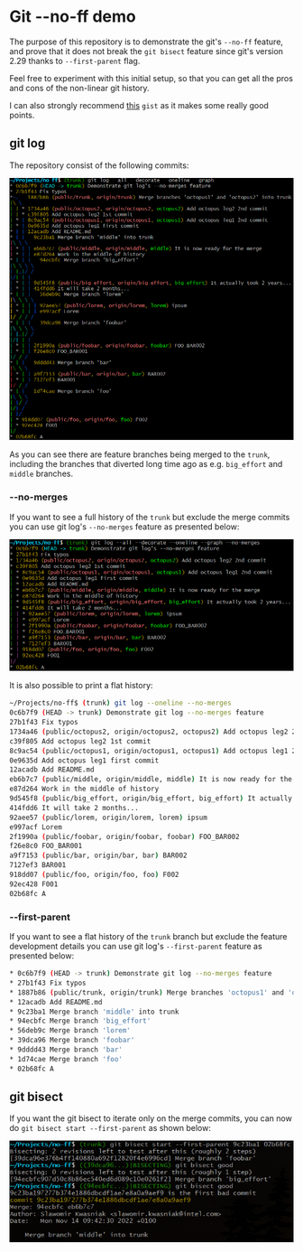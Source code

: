 # Git --no-ff demo

The purpose of this repository is to demonstrate the git's `--no-ff` feature,
and prove that it does not break the `git bisect` feature since git's version
2.29 thanks to `--first-parent` flag.

Feel free to experiment with this initial setup, so that you can get all the
pros and cons of the non-linear git history.

I can also strongly recommend [this](https://gist.github.com/canton7/3737126)
`gist` as it makes some really good points.

## git log

The repository consist of the following commits:

![git log --all --decorate --oneline --graph](git_log.png "git log --all --decorate --oneline --graph")

As you can see there are feature branches being merged to the `trunk`, including
the branches that diverted long time ago as e.g. `big_effort` and `middle`
branches.

### --no-merges

If you want to see a full history of the `trunk` but exclude the merge commits
you can use git log's `--no-merges` feature as presented below:

![git log --decorate --oneline --graph --no-merges](git_log_no_merges.png "git log --decorate --oneline --graph --no-merges")

It is also possible to print a flat history:

```bash
~/Projects/no-ff$ (trunk) git log --oneline --no-merges
0c6b7f9 (HEAD -> trunk) Demonstrate git log --no-merges feature
27b1f43 Fix typos
1734a46 (public/octopus2, origin/octopus2, octopus2) Add octopus leg2 2nd commit
c39f805 Add octopus leg2 1st commit
8c9ac54 (public/octopus1, origin/octopus1, octopus1) Add octopus leg1 2nd commit
0e9635d Add octopus leg1 first commit
12acadb Add README.md
eb6b7c7 (public/middle, origin/middle, middle) It is now ready for the merge
e87d264 Work in the middle of history
9d545f8 (public/big_effort, origin/big_effort, big_effort) It actually took 2 years...
414fdd6 It will take 2 months...
92aee57 (public/lorem, origin/lorem, lorem) ipsum
e997acf Lorem
2f1990a (public/foobar, origin/foobar, foobar) FOO_BAR002
f26e8c0 FOO_BAR001
a9f7153 (public/bar, origin/bar, bar) BAR002
7127ef3 BAR001
918dd07 (public/foo, origin/foo, foo) F002
92ec428 F001
02b68fc A
```

### --first-parent

If you want to see a flat history of the `trunk` branch but exclude the feature
development details you can use git log's `--first-parent` feature as presented
below:

```bash
* 0c6b7f9 (HEAD -> trunk) Demonstrate git log --no-merges feature
* 27b1f43 Fix typos
* 1887b86 (public/trunk, origin/trunk) Merge branches 'octopus1' and 'octopus2' into trunk
* 12acadb Add README.md
* 9c23ba1 Merge branch 'middle' into trunk
* 94ecbfc Merge branch 'big_effort'
* 56deb9c Merge branch 'lorem'
* 39dca96 Merge branch 'foobar'
* 9dddd43 Merge branch 'bar'
* 1d74cae Merge branch 'foo'
* 02b68fc A
```

## git bisect

If you want the git bisect to iterate only on the merge commits, you can now do
`git bisect start --first-parent` as shown below:

![git bisect start --first-parent 9c23ba1 02b68fc](git_bisect.png "git bisect start --first-parent 9c23ba1 02b68fc")
